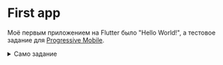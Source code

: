 # First app

Моё первым приложением на Flutter было "Hello World!", а тестовое задание для [Progressive Mobile][Pmobi].

<details>
  <summary>Само задание</summary>
  
![task screen][TaskSreen]
  
</details>

[Pmobi]:<https://pmobi.ru/>
[TaskScreen]:<https://github.com/iebrosalin/mobile/blob/master/readme/flutter/first_app/task.png>
